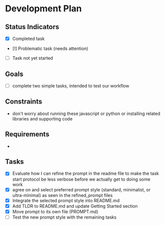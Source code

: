 # Development Plan

## Status Indicators
- [x] Completed task
- [!] Problematic task (needs attention)
- [ ] Task not yet started

## Goals
- [ ] complete two simple tasks, intended to test our workflow 

## Constraints
- don't worry about running these javascript or python or installing related libraries and supporting code

## Requirements
- 

## Tasks
- [x] Evaluate how I can refine the prompt in the readme file to make the task start protocol be less verbose before we actually get to doing some work
- [x] agree on and select preferred prompt style (standard, minimalist, or ultra-minimal) as seen in the refined_prompt files
- [x] Integrate the selected prompt style into README.md
- [x] Add TLDR to README.md and update Getting Started section
- [x] Move prompt to its own file (PROMPT.md)
- [ ] Test the new prompt style with the remaining tasks

